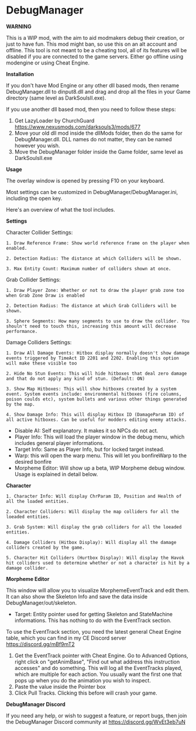 # DebugManager

**WARNING**

This is a WIP mod, with the aim to aid modmakers debug their creation, or just to have fun. 
This mod might ban, so use this on an alt account and offline.
This tool is not meant to be a cheating tool, all of its features will be disabled if you are connected to the game servers. Either go offline using modengine or using Cheat Engine.

**Installation**

If you don't have Mod Engine or any other dll based mods, then rename DebugManager.dll to dinput8.dll and drag and drop all the files in your Game directory (same level as DarkSoulsII.exe).

If you use another dll based mod, then you need to follow these steps:
1) Get LazyLoader by ChurchGuard https://www.nexusmods.com/darksouls3/mods/677
2) Move your old dll mod inside the dllMods folder, then do the same for DebugManager.dll. DLL names do not matter, they can be named however you wish.
3) Move the DebugManager folder inside the Game folder, same level as DarkSoulsII.exe

**Usage**

The overlay window is opened by pressing F10 on your keyboard.

Most settings can be customized in DebugManager/DebugManager.ini, including the open key.

Here's an overview of what the tool includes.

**Settings**

Character Collider Settings:

	1. Draw Reference Frame: Show world reference frame on the player when enabled.
	
	2. Detection Radius: The distance at which Colliders will be shown.
	
	3. Max Entity Count: Maximum number of colliders shown at once.
	
Grab Collider Settings:

	1. Draw Player Zone: Whether or not to draw the player grab zone too when Grab Zone Draw is enabled
	
	2. Detection Radius: The distance at which Grab Colliders will be shown.
	
	3. Sphere Segments: How many segments to use to draw the collider. You shouln't need to touch this, increasing this amount will decrease performance.
	
Damage Colliders Settings:

	1. Draw All Damage Events: Hitbox display normally doesn't show damage events triggered by TimeAct ID 2201 and 2202. Enabling this option will make these visible too
	
	2. Hide No Stun Events: This will hide hitboxes that deal zero damage and that do not apply any kind of stun. (Default: ON)
	
	3. Show Map Hitboxes: This will show hitboxes created by a system event. System events include: environmental hitboxes (fire columns, poison coulds etc), system bullets and various other things generated by the map.
  
  	4. Show Damage Info: This will display Hitbox ID (DamageParam ID) of all active hitboxes. Can be useful for modders editing enemy attacks.

* Disable AI: Self explanatory. It makes it so NPCs do not act.
* Player Info: This will load the player window in the debug menu, which includes general player informations.
* Target Info: Same as Player Info, but for locked target instead.
* Warp: this will open the warp menu. This will let you bonfireWarp to the desired bonfire
* Morpheme Editor: Will show up a beta, WIP Morpheme debug window. Usage is explained in detail below.

**Character**

	1. Character Info: Will display ChrParam ID, Position and Health of all the loaded entities.
	
	2. Character Colliders: Will display the map colliders for all the loeaded entities.
	
	3. Grab System: Will display the grab colliders for all the loeaded entities.
	
	4. Damage Colliders (Hitbox Display): Will display all the damage colliders created by the game.
	
	5. Character Hit Colliders (Hurtbox Display): Will display the Havok hit colliders used to determine whether or not a character is hit by a damage collider.
	
**Morpheme Editor**

This window will allow you to visualize MorphemeEventTrack and edit them. It can also show the Skeleton Info and save the data inside DebugManager/out/skeleton.

* Target: Entity pointer used for getting Skeleton and StateMachine informations. This has nothing to do with the EventTrack section.

To use the EventTrack section, you need the latest general Cheat Engine table, which you can find in my CE Discord server https://discord.gg/mBf9mT2

1) Get the EventTrack pointer with Cheat Engine. Go to Advanced Options, right click on "getAnimBase", "Find out what address this instruction accesses" and do something. This will log all the EventTracks played, which are multiple for each action. You usually want the first one that pops up when you do the animation you wish to inspect.
2) Paste the value inside the Pointer box
3) Click Pull Tracks. Clicking this before will crash your game.

**DebugManager Discord**

If you need any help, or wish to suggest a feature, or report bugs, then join the DebugManager Discord community at https://discord.gg/WvEt3eb7uN
